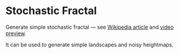 # Stochastic Fractal

Generate simple stochastic fractal &mdash; see [Wikipedia article](https://en.wikipedia.org/wiki/Diamond-square_algorithm) and [video preview](https://youtu.be/jJ0ygnzTLjs).

It can be used to generate simple landscapes and noisy heightmaps.

